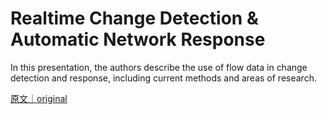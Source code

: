 
# Realtime Change Detection &amp; Automatic Network Response

In this presentation, the authors describe the use of flow data in change detection and response, including current methods and areas of research.

[原文｜original](https://insights.sei.cmu.edu/library/realtime-change-detection-automatic-network-response/)
        